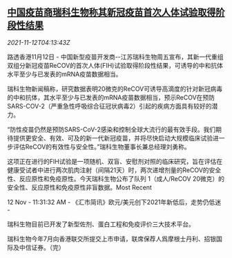 <!--1636691462000-->
[中国疫苗商瑞科生物称其新冠疫苗首次人体试验取得阶段性结果](https://cn.reuters.com/article/china-recbio-covid-vaccine-1112-idCNKBS2HX0CQ)
------

<div><i>2021-11-12T04:13:43Z</i></div><p>路透香港11月12日 - 中国新型疫苗开发商--江苏瑞科生物周五宣布，其新一代重组双组分新冠疫苗ReCOV的首次人体(FIH)试验取得阶段性结果，可诱导的中和抗体水平至少与已发表的mRNA疫苗数据相当。</p><p>瑞科生物新闻稿称，研究数据表明20微克的ReCOV可诱导高滴度的针对新冠病毒的中和抗体，其水平至少与已发表的mRNA疫苗数据相当，预示ReCOV在预防SARS-COV-2（严重急性呼吸综合征冠状病毒2）引起的疾病方面具有较好的潜力。</p><p>“防性疫苗仍然是预防SARS-CoV-2感染和控制全球大流行的最有效手段。我们期待提供更安全、有效、可及的新一代新冠疫苗，并将尽快启动大规模临床试验进一步评估ReCOV的有效性与安全性。”瑞科生物董事长兼总经理刘勇称。</p><p>这项正在进行的FIH试验是一项随机、双盲、安慰剂对照的临床研究，旨在评估在健康受试者中进行两次肌肉注射（间隔21天）时，两次递增剂量的ReCOV的安全性、反应原性和免疫原性。今天瑞科生物公布了队列 1（成人/ReCOV 20微克）的安全性、反应原性和免疫原性非盲数据。Most Recent</p><p>12 Nov - 11:31:32 AM - 《汇市简讯》欧元/美元创下2021年新低后，走势仍低迷 -</p><p>瑞科生物目前已开发了新型佐剂、蛋白工程和免疫评价三大技术平台。</p><p>瑞科生物今年7月向香港联交所提交上市申请，联席保荐人爲摩根士丹利、招银国际及中信证券。（完）</p>
